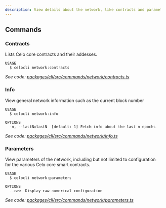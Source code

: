 ```yaml
---
description: View details about the network, like contracts and parameters
---
```


## Commands

### Contracts

Lists Celo core contracts and their addesses.

```
USAGE
  $ celocli network:contracts
```

_See code: [packages/cli/src/commands/network/contracts.ts](https://github.com/celo-org/celo-monorepo/tree/master/packages/cli/src/commands/network/contracts.ts)_

### Info

View general network information such as the current block number

```
USAGE
  $ celocli network:info

OPTIONS
  -n, --lastN=lastN  [default: 1] Fetch info about the last n epochs
```

_See code: [packages/cli/src/commands/network/info.ts](https://github.com/celo-org/celo-monorepo/tree/master/packages/cli/src/commands/network/info.ts)_

### Parameters

View parameters of the network, including but not limited to configuration for the various Celo core smart contracts.

```
USAGE
  $ celocli network:parameters

OPTIONS
  --raw  Display raw numerical configuration
```

_See code: [packages/cli/src/commands/network/parameters.ts](https://github.com/celo-org/celo-monorepo/tree/master/packages/cli/src/commands/network/parameters.ts)_

